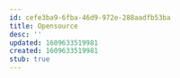 ```yaml
---
id: cefe3ba9-6fba-46d9-972e-288aadfb53ba
title: Opensource
desc: ''
updated: 1609633519981
created: 1609633519981
stub: true
---
```


